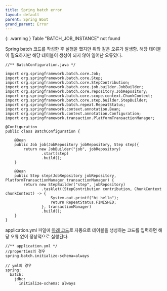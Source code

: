 ```yaml
---
title: Spring batch error
layout: default
parent: Spring Boot
grand_parent: Error
---
```


{: .warning }
 Table "BATCH_JOB_INSTANCE" not found


Spring batch 코드를 작성한 후 실행을 했지만 위와 같은 오류가 발생함.
해당 테이블이 필요하지만 해당 테이블이 생성이 되지 않아 일어난 오류였다.


```
//** BatchConfiguration.java */

import org.springframework.batch.core.Job;
import org.springframework.batch.core.Step;
import org.springframework.batch.core.StepContribution;
import org.springframework.batch.core.job.builder.JobBuilder;
import org.springframework.batch.core.repository.JobRepository;
import org.springframework.batch.core.scope.context.ChunkContext;
import org.springframework.batch.core.step.builder.StepBuilder;
import org.springframework.batch.repeat.RepeatStatus;
import org.springframework.context.annotation.Bean;
import org.springframework.context.annotation.Configuration;
import org.springframework.transaction.PlatformTransactionManager;

@Configuration
public class BatchConfiguration {

    @Bean
    public Job job(JobRepository jobRepository, Step step){
        return new JobBuilder("job", jobRepository)
                .start(step)
                .build();
    }

    @Bean
    public Step step(JobRepository jobRepository, PlatformTransactionManager transactionManager) {
        return new StepBuilder("step", jobRepository)
                .tasklet((StepContribution contribution, ChunkContext chunkContext) -> {
                    System.out.printf("hi hello");
                    return RepeatStatus.FINISHED;
                }, transactionManager)
                .build();
    }
}
```

application.yml 파일에 [아래 코드]로 자동으로 테이블을 생성하는 코드를 입력하면 해당 오류 없이 정상적으로 실행된다.


```
//** application.yml */
//properties의 경우
spring.batch.initialize-schema=always

// yml의 경우
spring:
  batch:
    jdbc:
      initialize-schema: always
```

[아래 코드]: https://hangjastar.tistory.com/231 "Batch 테이블 not found오류 해결"
